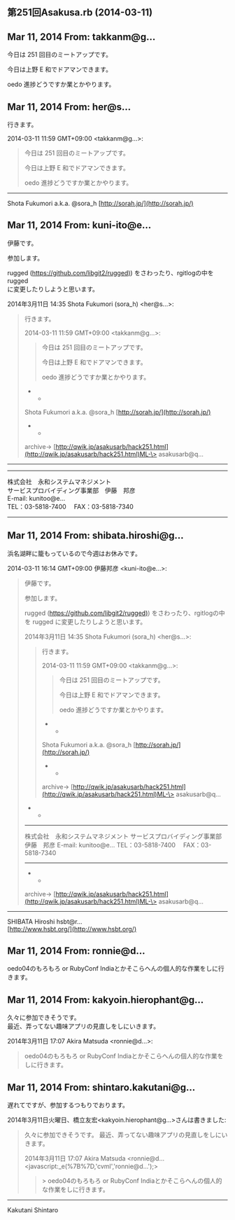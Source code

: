 ## 第251回Asakusa.rb (2014-03-11)

## Mar 11, 2014 From: takkanm@g...

今日は 251 回目のミートアップです。

今日は上野 E 和でドアマンできます。

oedo 進捗どうですか業とかやります。

## Mar 11, 2014 From: her@s...

行きます。

2014-03-11 11:59 GMT+09:00 \<takkanm@g...\>:

> 今日は 251 回目のミートアップです。
> 
> 今日は上野 E 和でドアマンできます。
> 
> oedo 進捗どうですか業とかやります。
* * *

Shota Fukumori a.k.a. @sora\_h [http://sorah.jp/](http://sorah.jp/)

## Mar 11, 2014 From: kuni-ito@e...

伊藤です。

参加します。

rugged ([https://github.com/libgit2/rugged)](https://github.com/libgit2/rugged)) をさわったり、rgitlogの中を rugged  
に変更したりしようと思います。

2014年3月11日 14:35 Shota Fukumori (sora\_h) \<her@s...\>:

> 行きます。
> 
> 2014-03-11 11:59 GMT+09:00 \<takkanm@g...\>:
> 
> > 今日は 251 回目のミートアップです。
> > 
> > 今日は上野 E 和でドアマンできます。
> > 
> > oedo 進捗どうですか業とかやります。
> - -
> 
> Shota Fukumori a.k.a. @sora\_h [http://sorah.jp/](http://sorah.jp/)
> 
> - -
> 
> archive-\> [http://qwik.jp/asakusarb/hack251.html](http://qwik.jp/asakusarb/hack251.html)ML-\> asakusarb@q...
* * *

* * *

株式会社　永和システムマネジメント  
サービスプロバイディング事業部　伊藤　邦彦  
E-mail: kunitoo@e...  
TEL：03-5818-7400　 FAX：03-5818-7340

* * *

## Mar 11, 2014 From: shibata.hiroshi@g...

浜名湖畔に籠もっているので今週はお休みです。

2014-03-11 16:14 GMT+09:00 伊藤邦彦 \<kuni-ito@e...\>:

> 伊藤です。
> 
> 参加します。
> 
> rugged ([https://github.com/libgit2/rugged)](https://github.com/libgit2/rugged)) をさわったり、rgitlogの中を rugged に変更したりしようと思います。
> 
> 2014年3月11日 14:35 Shota Fukumori (sora\_h) \<her@s...\>:
> 
> > 行きます。
> > 
> > 2014-03-11 11:59 GMT+09:00 \<takkanm@g...\>:
> > 
> > > 今日は 251 回目のミートアップです。
> > > 
> > > 今日は上野 E 和でドアマンできます。
> > > 
> > > oedo 進捗どうですか業とかやります。
> > - -
> > 
> > Shota Fukumori a.k.a. @sora\_h [http://sorah.jp/](http://sorah.jp/)
> > 
> > - -
> > 
> > archive-\> [http://qwik.jp/asakusarb/hack251.html](http://qwik.jp/asakusarb/hack251.html)ML-\> asakusarb@q...
> - -
> 
> * * *
> 
> 株式会社　永和システムマネジメント サービスプロバイディング事業部　伊藤　邦彦 E-mail: kunitoo@e... TEL：03-5818-7400　 FAX：03-5818-7340
> 
> * * *
> 
> - -
> 
> archive-\> [http://qwik.jp/asakusarb/hack251.html](http://qwik.jp/asakusarb/hack251.html)ML-\> asakusarb@q...
* * *

SHIBATA Hiroshi hsbt@r...  
[http://www.hsbt.org/](http://www.hsbt.org/)

## Mar 11, 2014 From: ronnie@d...

oedo04のもろもろ or RubyConf Indiaとかそこらへんの個人的な作業をしに行きます。

## Mar 11, 2014 From: kakyoin.hierophant@g...

久々に参加できそうです。  
最近、弄ってない趣味アプリの見直しをしにいきます。

2014年3月11日 17:07 Akira Matsuda \<ronnie@d...\>:

> oedo04のもろもろ or RubyConf Indiaとかそこらへんの個人的な作業をしに行きます。
## Mar 11, 2014 From: shintaro.kakutani@g...

遅れてですが、参加するつもりでおります。

2014年3月11日火曜日、橋立友宏\<kakyoin.hierophant@g...\>さんは書きました:

> 久々に参加できそうです。 最近、弄ってない趣味アプリの見直しをしにいきます。
> 
> 2014年3月11日 17:07 Akira Matsuda \<ronnie@d...\<javascript:\_e(%7B%7D,'cvml','ronnie@d...');\>
> 
> > <dl></dl>> oedo04のもろもろ or RubyConf Indiaとかそこらへんの個人的な作業をしに行きます。
* * *

Kakutani Shintaro

